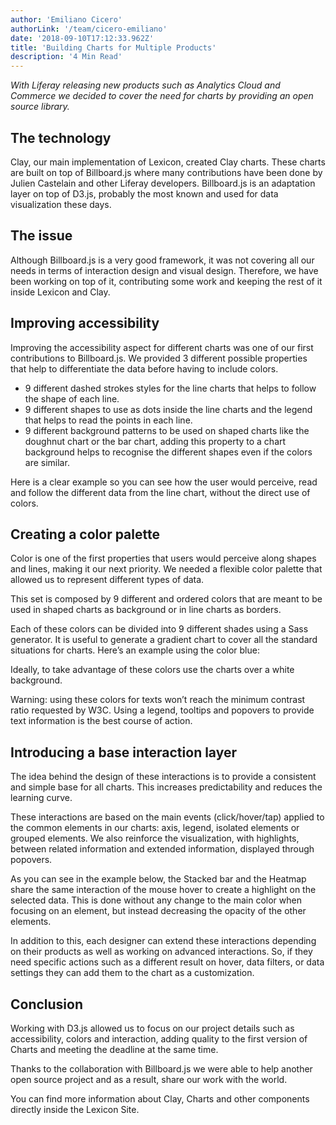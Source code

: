 ```yaml
---
author: 'Emiliano Cicero'
authorLink: '/team/cicero-emiliano'
date: '2018-09-10T17:12:33.962Z'
title: 'Building Charts for Multiple Products'
description: '4 Min Read'
---
```


_With Liferay releasing new products such as Analytics Cloud and Commerce we decided to cover the need for charts by providing an open source library._

## The technology

Clay, our main implementation of Lexicon, created Clay charts. These charts are built on top of Billboard.js where many contributions have been done by Julien Castelain and other Liferay developers. Billboard.js is an adaptation layer on top of D3.js, probably the most known and used for data visualization these days.

## The issue

Although Billboard.js is a very good framework, it was not covering all our needs in terms of interaction design and visual design. Therefore, we have been working on top of it, contributing some work and keeping the rest of it inside Lexicon and Clay.

## Improving accessibility

Improving the accessibility aspect for different charts was one of our first contributions to Billboard.js. We provided 3 different possible properties that help to differentiate the data before having to include colors.

-   9 different dashed strokes styles for the line charts that helps to follow the shape of each line.
-   9 different shapes to use as dots inside the line charts and the legend that helps to read the points in each line.
-   9 different background patterns to be used on shaped charts like the doughnut chart or the bar chart, adding this property to a chart background helps to recognise the different shapes even if the colors are similar.

Here is a clear example so you can see how the user would perceive, read and follow the different data from the line chart, without the direct use of colors.

## Creating a color palette

Color is one of the first properties that users would perceive along shapes and lines, making it our next priority. We needed a flexible color palette that allowed us to represent different types of data.

This set is composed by 9 different and ordered colors that are meant to be used in shaped charts as background or in line charts as borders.

Each of these colors can be divided into 9 different shades using a Sass generator. It is useful to generate a gradient chart to cover all the standard situations for charts.
Here’s an example using the color blue:

Ideally, to take advantage of these colors use the charts over a white background.

Warning: using these colors for texts won’t reach the minimum contrast ratio requested by W3C. Using a legend, tooltips and popovers to provide text information is the best course of action.

## Introducing a base interaction layer

The idea behind the design of these interactions is to provide a consistent and simple base for all charts. This increases predictability and reduces the learning curve.

These interactions are based on the main events (click/hover/tap) applied to the common elements in our charts: axis, legend, isolated elements or grouped elements.
We also reinforce the visualization, with highlights, between related information and extended information, displayed through popovers.

As you can see in the example below, the Stacked bar and the Heatmap share the same interaction of the mouse hover to create a highlight on the selected data. This is done without any change to the main color when focusing on an element, but instead decreasing the opacity of the other elements.

In addition to this, each designer can extend these interactions depending on their products as well as working on advanced interactions. So, if they need specific actions such as a different result on hover, data filters, or data settings they can add them to the chart as a customization.

## Conclusion

Working with D3.js allowed us to focus on our project details such as accessibility, colors and interaction, adding quality to the first version of Charts and meeting the deadline at the same time.

Thanks to the collaboration with Billboard.js we were able to help another open source project and as a result, share our work with the world.

You can find more information about Clay, Charts and other components directly inside the Lexicon Site.
